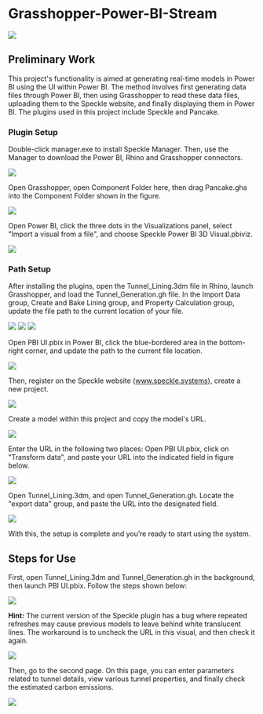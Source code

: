 # Grasshopper-Power-BI-Stream
![](images/Monash_University_logo.png)
## Preliminary Work

This project's functionality is aimed at generating real-time models in Power BI using the UI within Power BI. The method involves first generating data files through Power BI, then using Grasshopper to read these data files, uploading them to the Speckle website, and finally displaying them in Power BI. The plugins used in this project include Speckle and Pancake.

### Plugin Setup

Double-click manager.exe to install Speckle Manager. Then, use the Manager to download the Power BI, Rhino and Grasshopper connectors.

![](images/Connection.png)

Open Grasshopper, open Component Folder here, then drag Pancake.gha into the Component Folder shown in the figure.

![](images/GH1.png)

Open Power BI, click the three dots in the Visualizations panel, select "Import a visual from a file", and choose Speckle Power BI 3D Visual.pbiviz.

![](images/PBI1.png)

### Path Setup

After installing the plugins, open the Tunnel_Lining.3dm file in Rhino, launch Grasshopper, and load the Tunnel_Generation.gh file. In the Import Data group, Create and Bake Lining group, and Property Calculation group, update the file path to the current location of your file.

![](images/GH2.png)
![](images/GH3.png)
![](images/GH4.png)

 Open PBI UI.pbix in Power BI, click the blue-bordered area in the bottom-right corner, and update the path to the current file location.
 
![](images/PBIPY.png)

 Then, register on the Speckle website (www.speckle.systems), create a new project.
 
![](images/Speckle%20web.png)

 Create a model within this project and copy the model's URL.
 
![](images/ModelURL.png)

 Enter the URL in the following two places: Open PBI UI.pbix, click on "Transform data", and paste your URL into the indicated field in figure below.
 
![](images/PBITD.png)

 Open Tunnel_Lining.3dm, and open Tunnel_Generation.gh. Locate the "export data" group, and paste the URL into the designated field.
 
![](images/Rhino%20Web.png)

 With this, the setup is complete and you’re ready to start using the system.
 
## Steps for Use

First, open Tunnel_Lining.3dm and Tunnel_Generation.gh in the background, then launch PBI UI.pbix. Follow the steps shown below:

![](images/PBIUse.png)

 **Hint:** The current version of the Speckle plugin has a bug where repeated refreshes may cause previous models to leave behind white translucent lines. The workaround is to uncheck the URL in this visual, and then check it again.
 
![](images/PBIBUG.png)

 Then, go to the second page. On this page, you can enter parameters related to tunnel details, view various tunnel properties, and finally check the estimated carbon emissions.
 
![](images/Page%202.png)
